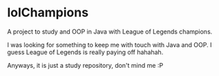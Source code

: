 # lolChampions
A project to study and OOP in Java with League of Legends champions.

I was looking for something to keep me with touch with Java and OOP. I guess League of Legends is really paying off hahahah.

Anyways, it is just a study repository, don't mind me :P
